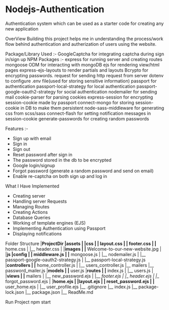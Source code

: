 # Nodejs-Authentication
 Authentication system which can be used as a starter code for creating any new application

OverView
Building this project helps me in understanding the process/work flow behind authentication and autherization of users using the website.

Package/Library Used :-
GoogleCaptcha for integrating captcha during sign in/sign up
  NPM Packages :-
    express for running server and creating routes
    mongoose ODM for interacting with mongoDB
    ejs for rendering view/html pages
    express-ejs-layouts to render partials and layouts
    Bcrypto for encrypting passwords.
    request for sending http request from server
    dotenv to configure .env file(used for storing sensitive information)
    passport for authentication
    passport-local-strategy for local authentication
    passport-google-oauth2-strategy for social authentication
    nodemailer for sending mail
    cookie-parser for parsing cookies
    express-session for encrypting session-cookie made by passport
    connect-mongo for storing session-cookie in DB to make them persistent
    node-sass-middleware for generating css from scss/sass
    connect-flash for setting notification messages in session-cookie
    generate-passwords for creating random passwords


Features  :-
- Sign up with email
- Sign in
- Sign out
- Reset password after sign in
- The password stored in the db to be encrypted
- Google login/signup
- Forgot password (generate a random password and send on email)
- Enable re-captcha on both sign up and log in



What I Have Implemented
- Creating server
- Handling server Requests
- Managing Routes
- Creating Actions
- Database Queries
- Working of template engines (EJS)
- Implementing Authentication using Passport
- Displaying notifications 

Folder Structure
    |__ProjectDir
        |__assets
        |   |__css
        |      |__ layout.css
        |      |__ footer.css
        |      |__ home.css
        |      |__ header.css
        |   |__images
        |      |__ Welcome-to-our-new-website.jpg
        |   |__js
        |__config
        |   |__ middleware.js
        |   |__ mongoose.js
        |   |__ nodemailer.js
        |   |__ passport-google-oauth2-strategy.js
        |   |__ passport-local-strategy.js
        |__controllers
        |   |__ home_controller.js
        |   |__ users_controller.js
        |__ mailers
            |__ password_mailer.js
        |__models
        |   |__ user.js
        |__routes
        |   |__ index.js
        |   |__ users.js
        |
        |__views
        |    |__ mailers
        |       |__ new_password.ejs
        |   |__ _footer.ejs
        |   |__ _header.ejs
        |   |__ forgot_password.ejs
        |   |__home.ejs
        |   |__layout.ejs
        |   |__ reset_password.ejs
        |   |__ user_home.ejs
        |   |__ user_profile.ejs
        |__ .gitignore
        |__ index.js
        |__ package-lock.json
        |__ package.json
        |__ ReadMe.md
        
Run Project
    npm start

